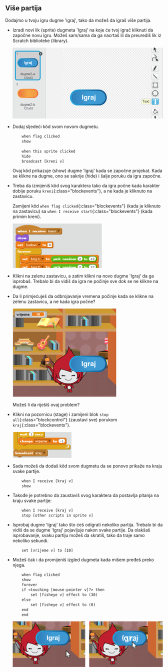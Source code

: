 ## Više partija

Dodajmo u tvoju igru dugme 'igraj', tako da možeš da igraš više partija.

+ Izradi novi lik (sprite) dugmeta 'Igraj' na koje će tvoj igrač kliknuti da započne novu igru. Možeš sam/sama da ga nacrtaš ili da preurediš lik iz Scratch biblioteke (library).
    
    ![screenshot](images/brain-play.png)

+ Dodaj sljedeći kôd svom novom dugmetu.
    
    ```blocks
        when flag clicked
        show
    
        when this sprite clicked
        hide
        broadcast [kreni v]
    ```
    
    Ovaj kôd prikazuje (show) dugme 'Igraj' kada se započne projekat. Kada se klikne na dugme, ono se sakrije (hide) i šalje poruku da igra započne.

+ Treba da izmijeniš kôd svog karaktera tako da igra počne kada karakter dobije poruku `kreni`{:class="blockevents"}, a ne kada je kliknuto na zastavicu.
    
    Zamijeni kôd `when flag clicked`{:class="blockevents"} (kada je kliknuto na zastavicu) sa `when I receive start`{:class="blockevents"} (kada primim kreni).
    
    ![screenshot](images/brain-start.png)

+ Klikni na zelenu zastavicu, a zatim klikni na novo dugme 'Igraj' da ga isprobaš. Trebalo bi da vidiš da igra ne počinje sve dok se ne klikne na dugme.

+ Da li primjećuješ da odbrojavanje vremena počinje kada se klikne na zelenu zastavicu, a ne kada igra počne?
    
    ![screenshot](images/brain-timer-bug.png)
    
    Možeš li da riješiš ovaj problem?

+ Klikni na pozornicu (stage) i zamijeni blok `stop all`{:class="blockcontrol"} (zaustavi sve) porukom `kraj`{:class="blockevents"}.
    
    ![screenshot](images/brain-end.png)

+ Sada možeš da dodaš kôd svom dugmetu da se ponovo prikaže na kraju svake partije.
    
    ```blocks
        when I receive [kraj v]
        show
    ```

+ Takođe je potrebno da zaustaviš svog karaktera da postavlja pitanja na kraju svake partije:
    
    ```blocks
        when I receive [kraj v]
        stop [other scripts in sprite v]
    ```

+ Isprobaj dugme 'Igraj' tako što ćeš odigrati nekoliko partija. Trebalo bi da vidiš da se dugme 'Igraj' pojavljuje nakon svake partije. Da olakšaš isprobavanje, svaku partiju možeš da skratiš, tako da traje samo nekoliko sekundi.
    
    ```blocks
        set [vrijeme v] to [10]
    ```

+ Možeš čak i da promijeniš izgled dugmeta kada mišem pređeš preko njega.
    
    ```blocks
        when flag clicked
        show
        forever
        if <touching [mouse-pointer v]?> then
            set [fisheye v] effect to (30)
        else
            set [fisheye v] effect to (0)
        end
        end
    ```
    
    ![screenshot](images/brain-fisheye.png)